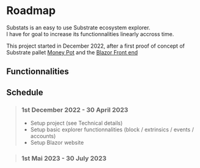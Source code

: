 # Roadmap

Substats is an easy to use Substrate ecosystem explorer.  
I have for goal to increase its functionnalities linearly accross time.

This project started in December 2022, after a first proof of concept of Substrate pallet [Money Pot](https://github.com/Apolixit/pallet_money_pot) and the [Blazor Front end](https://github.com/Apolixit/moneypot_blazor)

## Functionnalities

## Schedule

> ### 1st December 2022 - 30 April 2023
>
> - Setup project (see Technical details)
> - Setup basic explorer functionnalities (block / extrinsics / events / accounts)
> - Setup Blazor website


> ### 1st Mai 2023 - 30 July 2023
>
